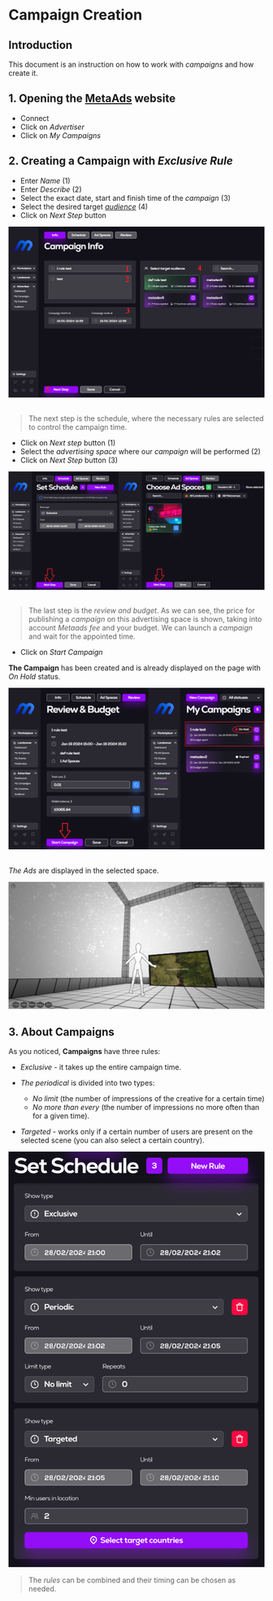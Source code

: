 # Campaign Creation

## Introduction
This document is an instruction on how to work with *campaigns* and how create it.

## 1. Opening the [**MetaAds**](https://metaads.team/main/) website

* Connect
* Click on *Advertiser*
* Click on *My Campaigns*

## 2. Creating a **Campaign** with *Exclusive Rule*

* Enter *Name* (1)
* Enter *Describe* (2)
* Select the exact date, start and finish time of the *campaign* (3)
* Select the desired target [*audience*](https://github.com/MetaAdsTeam/audience-creation) (4)
* Click on *Next Step* button

![Image](./media/1.png)
##
> The next step is the schedule, where the necessary rules are selected to control the campaign time.
* Click on *Next step* button (1)
* Select the *advertising space* where our *campaign* will be performed (2)
* Click on *Next Step* button (3)

![Image](./media/2.png)
##
> The last step is the *review and budget*. As we can see, the price for publishing a *campaign* on this advertising space is shown, taking into account *Metaads fee* and your budget. We can launch a *campaign* and wait for the appointed time.

* Click on *Start Campaign* 

**The Campaign** has been created and is already displayed on the page with *On Hold* status. 

![Image](./media/3.png)
##
*The Ads* are displayed in the selected space.
 
![Image](./media/4.png)

## 3. About **Campaigns**

As you noticed, **Campaigns** have three rules:
* *Exclusive* - it takes up the entire campaign time. 

* *The periodical* is divided into two types: 

  * *No limit* (the number of impressions of the creative for a certain time)
  * *No more than every* (the number of impressions no more often than for a given time). 

* *Targeted* - works only if a certain number of users are present on the selected scene (you can also select a certain country).

![Image](./media/5.png)
   
> The *rules* can be combined and their timing can be chosen as needed.
